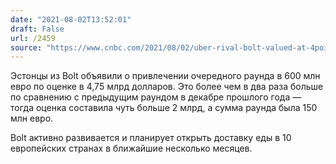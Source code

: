 ```yaml
---
date: "2021-08-02T13:52:01"
draft: False
url: /2459
source: "https://www.cnbc.com/2021/08/02/uber-rival-bolt-valued-at-4point75-billion-in-new-funding-round.html"
---
```


Эстонцы из Bolt объявили о привлечении очередного раунда в 600 млн евро по оценке в 4,75 млрд долларов. Это более чем в два раза больше по сравнению с предыдущим раундом в декабре прошлого года — тогда оценка составила чуть больше 2 млрд, а сумма раунда была 150 млн евро.

Bolt активно развивается и планирует открыть доставку еды в 10 европейских странах в ближайшие несколько месяцев.
